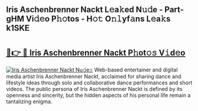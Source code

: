 ## Iris Aschenbrenner Nackt L𝚎a𝚔ed N𝚞𝚍e - Part-gHM Vi𝚍𝚎o P𝚑𝚘tos - H𝚘𝚝 O𝚗𝚕yf𝚊ns L𝚎a𝚔s k1SKE

# <h2><a href="http://kff35l.oniu.top/?m=Iris+Aschenbrenner+Nackt">🔗👉 🔴 Iris Aschenbrenner Nackt P𝚑ot𝚘𝚜 V𝚒d𝚎o</a></h2>

[![Iris Aschenbrenner Nackt Nu𝚍e𝚜](https://i.imgur.com/0qMVB7G.gif)](http://kff35l.oniu.top/?m=Iris+Aschenbrenner+Nackt)
Web-based entertainer and digital media artist Iris Aschenbrenner Nackt, acclaimed for sharing dance and lifestyle ideas through solo and collaborative dance performances and short videos. The public persona of Iris Aschenbrenner Nackt is defined by its openness and sincerity, but the hidden aspects of his personal life remain a tantalizing enigma.  
